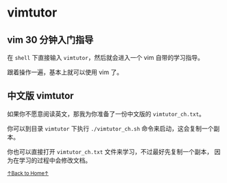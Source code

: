 # vimtutor

## vim 30 分钟入门指导

在 `shell` 下直接输入 `vimtutor`，然后就会进入一个 vim 自带的学习指导。

跟着操作一遍，基本上就可以使用 vim 了。

## 中文版 vimtutor

如果你不愿意阅读英文，那我为你准备了一份中文版的 `vimtutor_ch.txt`。

你可以到目录 `vimtutor` 下执行 `./vimtutor_ch.sh` 命令来启动，这会复制一个副本。

你也可以直接打开 `vimtutor_ch.txt` 文件来学习，不过最好先复制一个副本，
因为在学习的过程中会修改文档。

<a href='https://github.com/MDGSF/MyVim'><small>↑Back to Home↑</small></a>

